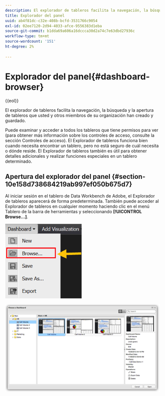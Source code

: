 ```yaml
---
description: El explorador de tableros facilita la navegación, la búsqueda y la apertura de tableros que usted y otros miembros de su organización han creado y guardado.
title: Explorador del panel
uuid: ab4f81dc-c32e-408b-bcfd-3531766c9054
exl-id: 02ee7120-2d94-4033-afce-9556383d1eba
source-git-commit: b1dda69a606a16dccca30d2a74c7e63dbd27936c
workflow-type: tm+mt
source-wordcount: '151'
ht-degree: 2%

---
```


# Explorador del panel{#dashboard-browser}

{{eol}}

El explorador de tableros facilita la navegación, la búsqueda y la apertura de tableros que usted y otros miembros de su organización han creado y guardado.

Puede examinar y acceder a todos los tableros que tiene permisos para ver (para obtener más información sobre los controles de acceso, consulte la sección Controles de acceso). El Explorador de tableros funciona bien cuando necesita encontrar un tablero, pero no está seguro de cuál necesita o dónde reside. El Explorador de tableros también es útil para obtener detalles adicionales y realizar funciones especiales en un tablero determinado.

## Apertura del explorador del panel {#section-10e158d738684219ab997ef050b675d7}

Al iniciar sesión en el tablero de Data Workbench de Adobe, el Explorador de tableros aparecerá de forma predeterminada. También puede acceder al Explorador de tableros en cualquier momento haciendo clic en el menú Tablero de la barra de herramientas y seleccionando **[!UICONTROL Browse…]**.

![](assets/browse.png)

![](assets/choose_a_dashboard.png)
